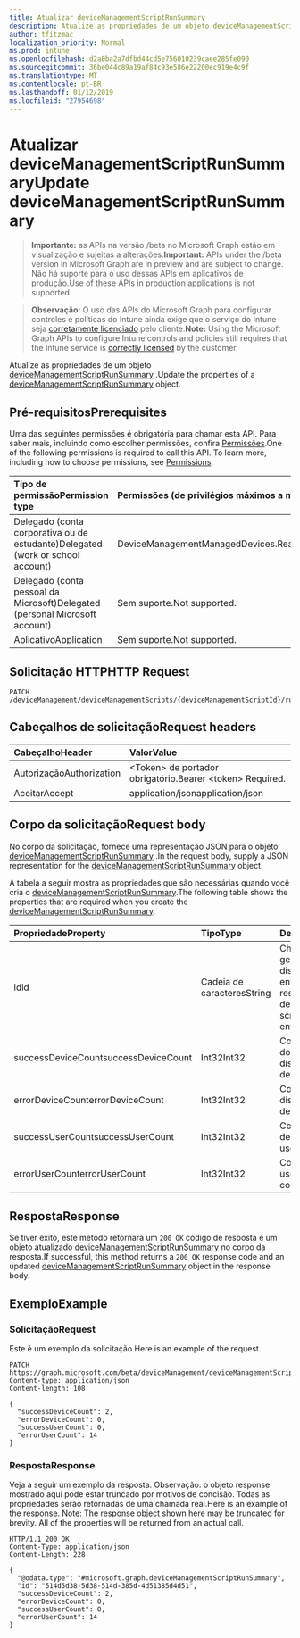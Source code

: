 ```yaml
---
title: Atualizar deviceManagementScriptRunSummary
description: Atualize as propriedades de um objeto deviceManagementScriptRunSummary.
author: tfitzmac
localization_priority: Normal
ms.prod: intune
ms.openlocfilehash: d2a0ba2a7dfbd44cd5e756010239caee285fe090
ms.sourcegitcommit: 36be044c89a19af84c93e586e22200ec919e4c9f
ms.translationtype: MT
ms.contentlocale: pt-BR
ms.lasthandoff: 01/12/2019
ms.locfileid: "27954698"
---
```

# <a name="update-devicemanagementscriptrunsummary"></a><span data-ttu-id="b5a94-103">Atualizar deviceManagementScriptRunSummary</span><span class="sxs-lookup"><span data-stu-id="b5a94-103">Update deviceManagementScriptRunSummary</span></span>

> <span data-ttu-id="b5a94-104">**Importante:** as APIs na versão /beta no Microsoft Graph estão em visualização e sujeitas a alterações.</span><span class="sxs-lookup"><span data-stu-id="b5a94-104">**Important:** APIs under the /beta version in Microsoft Graph are in preview and are subject to change.</span></span> <span data-ttu-id="b5a94-105">Não há suporte para o uso dessas APIs em aplicativos de produção.</span><span class="sxs-lookup"><span data-stu-id="b5a94-105">Use of these APIs in production applications is not supported.</span></span>

> <span data-ttu-id="b5a94-106">**Observação:** O uso das APIs do Microsoft Graph para configurar controles e políticas do Intune ainda exige que o serviço do Intune seja [corretamente licenciado](https://go.microsoft.com/fwlink/?linkid=839381) pelo cliente.</span><span class="sxs-lookup"><span data-stu-id="b5a94-106">**Note:** Using the Microsoft Graph APIs to configure Intune controls and policies still requires that the Intune service is [correctly licensed](https://go.microsoft.com/fwlink/?linkid=839381) by the customer.</span></span>

<span data-ttu-id="b5a94-107">Atualize as propriedades de um objeto [deviceManagementScriptRunSummary](../resources/intune-devices-devicemanagementscriptrunsummary.md) .</span><span class="sxs-lookup"><span data-stu-id="b5a94-107">Update the properties of a [deviceManagementScriptRunSummary](../resources/intune-devices-devicemanagementscriptrunsummary.md) object.</span></span>
## <a name="prerequisites"></a><span data-ttu-id="b5a94-108">Pré-requisitos</span><span class="sxs-lookup"><span data-stu-id="b5a94-108">Prerequisites</span></span>
<span data-ttu-id="b5a94-p102">Uma das seguintes permissões é obrigatória para chamar esta API. Para saber mais, incluindo como escolher permissões, confira [Permissões](/graph/permissions-reference).</span><span class="sxs-lookup"><span data-stu-id="b5a94-p102">One of the following permissions is required to call this API. To learn more, including how to choose permissions, see [Permissions](/graph/permissions-reference).</span></span>

|<span data-ttu-id="b5a94-111">Tipo de permissão</span><span class="sxs-lookup"><span data-stu-id="b5a94-111">Permission type</span></span>|<span data-ttu-id="b5a94-112">Permissões (de privilégios máximos a mínimos)</span><span class="sxs-lookup"><span data-stu-id="b5a94-112">Permissions (from most to least privileged)</span></span>|
|:---|:---|
|<span data-ttu-id="b5a94-113">Delegado (conta corporativa ou de estudante)</span><span class="sxs-lookup"><span data-stu-id="b5a94-113">Delegated (work or school account)</span></span>|<span data-ttu-id="b5a94-114">DeviceManagementManagedDevices.ReadWrite.All</span><span class="sxs-lookup"><span data-stu-id="b5a94-114">DeviceManagementManagedDevices.ReadWrite.All</span></span>|
|<span data-ttu-id="b5a94-115">Delegado (conta pessoal da Microsoft)</span><span class="sxs-lookup"><span data-stu-id="b5a94-115">Delegated (personal Microsoft account)</span></span>|<span data-ttu-id="b5a94-116">Sem suporte.</span><span class="sxs-lookup"><span data-stu-id="b5a94-116">Not supported.</span></span>|
|<span data-ttu-id="b5a94-117">Aplicativo</span><span class="sxs-lookup"><span data-stu-id="b5a94-117">Application</span></span>|<span data-ttu-id="b5a94-118">Sem suporte.</span><span class="sxs-lookup"><span data-stu-id="b5a94-118">Not supported.</span></span>|

## <a name="http-request"></a><span data-ttu-id="b5a94-119">Solicitação HTTP</span><span class="sxs-lookup"><span data-stu-id="b5a94-119">HTTP Request</span></span>
<!-- {
  "blockType": "ignored"
}
-->
``` http
PATCH /deviceManagement/deviceManagementScripts/{deviceManagementScriptId}/runSummary
```

## <a name="request-headers"></a><span data-ttu-id="b5a94-120">Cabeçalhos de solicitação</span><span class="sxs-lookup"><span data-stu-id="b5a94-120">Request headers</span></span>
|<span data-ttu-id="b5a94-121">Cabeçalho</span><span class="sxs-lookup"><span data-stu-id="b5a94-121">Header</span></span>|<span data-ttu-id="b5a94-122">Valor</span><span class="sxs-lookup"><span data-stu-id="b5a94-122">Value</span></span>|
|:---|:---|
|<span data-ttu-id="b5a94-123">Autorização</span><span class="sxs-lookup"><span data-stu-id="b5a94-123">Authorization</span></span>|<span data-ttu-id="b5a94-124">&lt;Token&gt; de portador obrigatório.</span><span class="sxs-lookup"><span data-stu-id="b5a94-124">Bearer &lt;token&gt; Required.</span></span>|
|<span data-ttu-id="b5a94-125">Aceitar</span><span class="sxs-lookup"><span data-stu-id="b5a94-125">Accept</span></span>|<span data-ttu-id="b5a94-126">application/json</span><span class="sxs-lookup"><span data-stu-id="b5a94-126">application/json</span></span>|

## <a name="request-body"></a><span data-ttu-id="b5a94-127">Corpo da solicitação</span><span class="sxs-lookup"><span data-stu-id="b5a94-127">Request body</span></span>
<span data-ttu-id="b5a94-128">No corpo da solicitação, fornece uma representação JSON para o objeto [deviceManagementScriptRunSummary](../resources/intune-devices-devicemanagementscriptrunsummary.md) .</span><span class="sxs-lookup"><span data-stu-id="b5a94-128">In the request body, supply a JSON representation for the [deviceManagementScriptRunSummary](../resources/intune-devices-devicemanagementscriptrunsummary.md) object.</span></span>

<span data-ttu-id="b5a94-129">A tabela a seguir mostra as propriedades que são necessárias quando você cria o [deviceManagementScriptRunSummary](../resources/intune-devices-devicemanagementscriptrunsummary.md).</span><span class="sxs-lookup"><span data-stu-id="b5a94-129">The following table shows the properties that are required when you create the [deviceManagementScriptRunSummary](../resources/intune-devices-devicemanagementscriptrunsummary.md).</span></span>

|<span data-ttu-id="b5a94-130">Propriedade</span><span class="sxs-lookup"><span data-stu-id="b5a94-130">Property</span></span>|<span data-ttu-id="b5a94-131">Tipo</span><span class="sxs-lookup"><span data-stu-id="b5a94-131">Type</span></span>|<span data-ttu-id="b5a94-132">Descrição</span><span class="sxs-lookup"><span data-stu-id="b5a94-132">Description</span></span>|
|:---|:---|:---|
|<span data-ttu-id="b5a94-133">id</span><span class="sxs-lookup"><span data-stu-id="b5a94-133">id</span></span>|<span data-ttu-id="b5a94-134">Cadeia de caracteres</span><span class="sxs-lookup"><span data-stu-id="b5a94-134">String</span></span>|<span data-ttu-id="b5a94-135">Chave do script de gerenciamento de dispositivo execute entidade resumida.</span><span class="sxs-lookup"><span data-stu-id="b5a94-135">Key of the device management script run summary entity.</span></span>|
|<span data-ttu-id="b5a94-136">successDeviceCount</span><span class="sxs-lookup"><span data-stu-id="b5a94-136">successDeviceCount</span></span>|<span data-ttu-id="b5a94-137">Int32</span><span class="sxs-lookup"><span data-stu-id="b5a94-137">Int32</span></span>|<span data-ttu-id="b5a94-138">Contagem de sucesso do dispositivo.</span><span class="sxs-lookup"><span data-stu-id="b5a94-138">Success device count.</span></span>|
|<span data-ttu-id="b5a94-139">errorDeviceCount</span><span class="sxs-lookup"><span data-stu-id="b5a94-139">errorDeviceCount</span></span>|<span data-ttu-id="b5a94-140">Int32</span><span class="sxs-lookup"><span data-stu-id="b5a94-140">Int32</span></span>|<span data-ttu-id="b5a94-141">Contagem de erros de dispositivo.</span><span class="sxs-lookup"><span data-stu-id="b5a94-141">Error device count.</span></span>|
|<span data-ttu-id="b5a94-142">successUserCount</span><span class="sxs-lookup"><span data-stu-id="b5a94-142">successUserCount</span></span>|<span data-ttu-id="b5a94-143">Int32</span><span class="sxs-lookup"><span data-stu-id="b5a94-143">Int32</span></span>|<span data-ttu-id="b5a94-144">Contagem de usuário de sucesso.</span><span class="sxs-lookup"><span data-stu-id="b5a94-144">Success user count.</span></span>|
|<span data-ttu-id="b5a94-145">errorUserCount</span><span class="sxs-lookup"><span data-stu-id="b5a94-145">errorUserCount</span></span>|<span data-ttu-id="b5a94-146">Int32</span><span class="sxs-lookup"><span data-stu-id="b5a94-146">Int32</span></span>|<span data-ttu-id="b5a94-147">Contagem de erros de usuário.</span><span class="sxs-lookup"><span data-stu-id="b5a94-147">Error user count.</span></span>|



## <a name="response"></a><span data-ttu-id="b5a94-148">Resposta</span><span class="sxs-lookup"><span data-stu-id="b5a94-148">Response</span></span>
<span data-ttu-id="b5a94-149">Se tiver êxito, este método retornará um `200 OK` código de resposta e um objeto atualizado [deviceManagementScriptRunSummary](../resources/intune-devices-devicemanagementscriptrunsummary.md) no corpo da resposta.</span><span class="sxs-lookup"><span data-stu-id="b5a94-149">If successful, this method returns a `200 OK` response code and an updated [deviceManagementScriptRunSummary](../resources/intune-devices-devicemanagementscriptrunsummary.md) object in the response body.</span></span>

## <a name="example"></a><span data-ttu-id="b5a94-150">Exemplo</span><span class="sxs-lookup"><span data-stu-id="b5a94-150">Example</span></span>
### <a name="request"></a><span data-ttu-id="b5a94-151">Solicitação</span><span class="sxs-lookup"><span data-stu-id="b5a94-151">Request</span></span>
<span data-ttu-id="b5a94-152">Este é um exemplo da solicitação.</span><span class="sxs-lookup"><span data-stu-id="b5a94-152">Here is an example of the request.</span></span>
``` http
PATCH https://graph.microsoft.com/beta/deviceManagement/deviceManagementScripts/{deviceManagementScriptId}/runSummary
Content-type: application/json
Content-length: 108

{
  "successDeviceCount": 2,
  "errorDeviceCount": 0,
  "successUserCount": 0,
  "errorUserCount": 14
}
```

### <a name="response"></a><span data-ttu-id="b5a94-153">Resposta</span><span class="sxs-lookup"><span data-stu-id="b5a94-153">Response</span></span>
<span data-ttu-id="b5a94-p103">Veja a seguir um exemplo da resposta. Observação: o objeto response mostrado aqui pode estar truncado por motivos de concisão. Todas as propriedades serão retornadas de uma chamada real.</span><span class="sxs-lookup"><span data-stu-id="b5a94-p103">Here is an example of the response. Note: The response object shown here may be truncated for brevity. All of the properties will be returned from an actual call.</span></span>
``` http
HTTP/1.1 200 OK
Content-Type: application/json
Content-Length: 228

{
  "@odata.type": "#microsoft.graph.deviceManagementScriptRunSummary",
  "id": "514d5d38-5d38-514d-385d-4d51385d4d51",
  "successDeviceCount": 2,
  "errorDeviceCount": 0,
  "successUserCount": 0,
  "errorUserCount": 14
}
```





